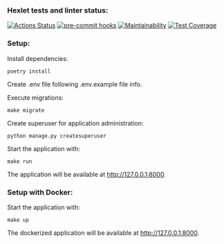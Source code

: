 ### Hexlet tests and linter status:

[![Actions Status](https://github.com/AlexMomot-717/python-project-lvl4/actions/workflows/hexlet-check.yml/badge.svg)](https://github.com/AlexMomot-717/python-project-lvl4/actions)
[![pre-commit hooks](https://github.com/AlexMomot-717/python-project-lvl4/actions/workflows/pre-commit.yml/badge.svg)](https://github.com/AlexMomot-717/python-project-lvl4/actions)
[![Maintainability](https://api.codeclimate.com/v1/badges/137fca5fc0b845953baf/maintainability)](https://codeclimate.com/github/AlexMomot-717/python-project-lvl4/maintainability)
[![Test Coverage](https://api.codeclimate.com/v1/badges/137fca5fc0b845953baf/test_coverage)](https://codeclimate.com/github/AlexMomot-717/python-project-lvl4/test_coverage)

### Setup:

Install dependencies:

```
poetry install
```


Create .env file following .env.example file info.


Execute migrations:

```
make migrate
```

Create superuser for application administration:

```
python manage.py createsuperuser
```

Start the application with:

```
make run
```

The application will be available at http://127.0.0.1:8000.


### Setup with Docker:

Start the application with:

```
make up
```

The dockerized application will be available at http://127.0.0.1:8000.
